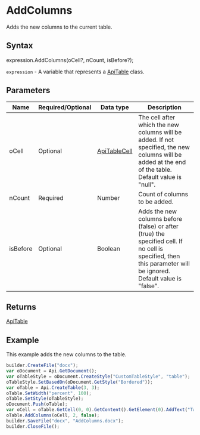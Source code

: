 # AddColumns

Adds the new columns to the current table.

## Syntax

expression.AddColumns(oCell?, nCount, isBefore?);

`expression` - A variable that represents a [ApiTable](../ApiTable.md) class.

## Parameters

| **Name** | **Required/Optional** | **Data type** | **Description** |
| ------------- | ------------- | ------------- | ------------- |
| oCell | Optional | [ApiTableCell](../../ApiTableCell/ApiTableCell.md) | The cell after which the new columns will be added. If not specified, the new columns will be added at the end of the table. Default value is "null". |
| nCount | Required | Number | Count of columns to be added. |
| isBefore | Optional | Boolean | Adds the new columns before (false) or after (true) the specified cell. If no cell is specified, then this parameter will be ignored. Default value is "false". |

## Returns

[ApiTable](../ApiTable.md)

## Example

This example adds the new columns to the table.


```javascript
builder.CreateFile("docx");
var oDocument = Api.GetDocument();
var oTableStyle = oDocument.CreateStyle("CustomTableStyle", "table");
oTableStyle.SetBasedOn(oDocument.GetStyle("Bordered"));
var oTable = Api.CreateTable(3, 3);
oTable.SetWidth("percent", 100);
oTable.SetStyle(oTableStyle);
oDocument.Push(oTable);
var oCell = oTable.GetCell(0, 0).GetContent().GetElement(0).AddText("Two new columns were added after this cell.");
oTable.AddColumns(oCell, 2, false);
builder.SaveFile("docx", "AddColumns.docx");
builder.CloseFile();
```
